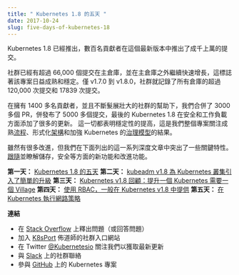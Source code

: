 ```yaml
---
title: " Kubernetes 1.8 的五天 "
date: 2017-10-24
slug: five-days-of-kubernetes-18
---
```


<!--
---
title: " Five Days of Kubernetes 1.8 "
date: 2017-10-24
slug: five-days-of-kubernetes-18
url: /zh-cn/blog/2017/10/Five-Days-Of-Kubernetes-18
---
-->

<!--
Kubernetes 1.8 is live, made possible by hundreds of contributors pushing thousands of commits in this latest releases.
-->
Kubernetes 1.8 已經推出，數百名貢獻者在這個最新版本中推出了成千上萬的提交。

<!--
The community has tallied more than 66,000 commits in the main repo and continues rapid growth outside of the main repo, which signals growing maturity and stability for the project. The community has logged more than 120,000 commits across all repos and 17,839 commits across all repos for v1.7.0 to v1.8.0 alone.
-->
社群已經有超過 66,000 個提交在主倉庫，並在主倉庫之外繼續快速增長，這標誌著該專案日益成熟和穩定。僅 v1.7.0 到 v1.8.0，社群就記錄了所有倉庫的超過 120,000 次提交和 17839 次提交。

<!--
With the help of our growing community of 1,400 plus contributors, we issued more than 3,000 PRs and pushed more than 5,000 commits to deliver Kubernetes 1.8 with significant security and workload support updates. This all points to increased stability, a result of our project-wide focus on maturing [process](https://github.com/kubernetes/sig-release), formalizing [architecture](https://github.com/kubernetes/community/tree/master/sig-architecture), and strengthening Kubernetes’ [governance model](https://github.com/kubernetes/community/tree/master/community/elections/2017).
-->
在擁有 1400 多名貢獻者，並且不斷髮展壯大的社群的幫助下，我們合併了 3000 多個 PR，併發布了 5000 多個提交，最後的 Kubernetes 1.8 在安全和工作負載方面添加了很多的更新。
這一切都表明穩定性的提高，這是我們整個專案關注成熟[流程](https://github.com/kubernetes/sig-release)、形式化[架構](https://github.com/kubernetes/community/tree/master/sig-architecture)和加強 Kubernetes 的[治理模型](https://github.com/kubernetes/community/tree/master/community/elections/2017)的結果。

<!--
While many improvements have been contributed, we highlight key features in this series of in-depth&nbsp;posts listed below. [Follow along](https://twitter.com/kubernetesio) and see what’s new and improved with storage, security and more.
-->
雖然有很多改進，但我們在下面列出的這一系列深度文章中突出了一些關鍵特性。[跟隨](https://twitter.com/kubernetesio)並瞭解儲存，安全等方面的新功能和改進功能。

<!--
**Day 1:** [5 Days of Kubernetes 1.8](https://kubernetes.io/blog/2017/10/five-days-of-kubernetes-18)
**Day 2:** [kubeadm v1.8 Introduces Easy Upgrades for Kubernetes Clusters](https://kubernetes.io/blog/2017/10/kubeadm-v18-released)
**Day 3:** [Kubernetes v1.8 Retrospective: It Takes a Village to Raise a Kubernetes](https://kubernetes.io/blog/2017/10/it-takes-village-to-raise-kubernetes)
**Day 4:** [Using RBAC, Generally Available in Kubernetes v1.8](https://kubernetes.io/blog/2017/10/using-rbac-generally-available-18)
**Day 5:** [Enforcing Network Policies in Kubernetes](https://kubernetes.io/blog/2017/10/enforcing-network-policies-in-kubernetes)
-->

**第一天：** [Kubernetes 1.8 的五天](https://kubernetes.io/blog/2017/10/five-days-of-kubernetes-18)
**第二天：** [kubeadm v1.8 為 Kubernetes 叢集引入了簡單的升級](https://kubernetes.io/blog/2017/10/kubeadm-v18-released)
**第三天：** [Kubernetes v1.8 回顧：提升一個 Kubernetes 需要一個 Village](https://kubernetes.io/blog/2017/10/it-takes-village-to-raise-kubernetes)
**第四天：** [使用 RBAC，一般在 Kubernetes v1.8 中提供](https://kubernetes.io/blog/2017/10/using-rbac-generally-available-18)
**第五天：** [在 Kubernetes 執行網路策略](https://kubernetes.io/blog/2017/10/enforcing-network-policies-in-kubernetes)

<!--
**Connect**
-->

**連結**

<!--
- Post questions (or answer questions) on [Stack Overflow](http://stackoverflow.com/questions/tagged/kubernetes)
- Join the community portal for advocates on [K8sPort](http://k8sport.org/)
- Follow us on Twitter [@Kubernetesio](https://twitter.com/kubernetesio) for latest updates&nbsp;
- Connect with the community on [Slack](http://slack.k8s.io/)
- Get involved with the Kubernetes project on [GitHub](https://github.com/kubernetes/kubernetes)
-->

- 在 [Stack Overflow](http://stackoverflow.com/questions/tagged/kubernetes) 上釋出問題（或回答問題）
- 加入 [K8sPort](http://k8sport.org/) 佈道師的社群入口網站
- 在 Twitter [@Kubernetesio](https://twitter.com/kubernetesio) 關注我們以獲取最新更新
- 與 [Slack](http://slack.k8s.io/) 上的社群聯絡
- 參與 [GitHub](https://github.com/kubernetes/kubernetes) 上的 Kubernetes 專案


